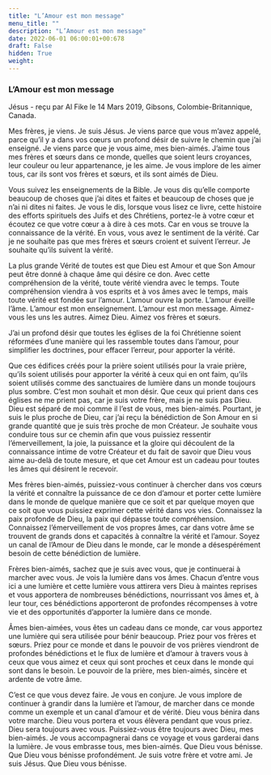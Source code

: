 ```yaml
---
title: "L’Amour est mon message"
menu_title: ""
description: "L’Amour est mon message"
date: 2022-06-01 06:00:01+00:678
draft: False
hidden: True
weight:
---
```

### L’Amour est mon message

Jésus - reçu par Al Fike le 14 Mars 2019, Gibsons, Colombie-Britannique, Canada.

Mes frères, je viens. Je suis Jésus. Je viens parce que vous m’avez appelé, parce qu’il y a dans vos cœurs un profond désir de suivre le chemin que j’ai enseigné. Je viens parce que je vous aime, mes bien-aimés. J’aime tous mes frères et sœurs dans ce monde, quelles que soient leurs croyances, leur couleur ou leur appartenance, je les aime. Je vous implore de les aimer tous, car ils sont vos frères et sœurs, et ils sont aimés de Dieu.

Vous suivez les enseignements de la Bible. Je vous dis qu’elle comporte beaucoup de choses que j’ai dites et faites et beaucoup de choses que je n’ai ni dites ni faites. Je vous le dis, lorsque vous lisez ce livre, cette histoire des efforts spirituels des Juifs et des Chrétiens, portez-le à votre cœur et écoutez ce que votre cœur a à dire à ces mots. Car en vous se trouve la connaissance de la vérité. En vous, vous avez le sentiment de la vérité. Car je ne souhaite pas que mes frères et sœurs croient et suivent l’erreur. Je souhaite qu’ils suivent la vérité.

La plus grande Vérité de toutes est que Dieu est Amour et que Son Amour peut être donné à chaque âme qui désire ce don. Avec cette compréhension de la vérité, toute vérité viendra avec le temps. Toute compréhension viendra à vos esprits et à vos âmes avec le temps, mais toute vérité est fondée sur l’amour. L’amour ouvre la porte. L’amour éveille l’âme. L’amour est mon enseignement. L’amour est mon message. Aimez-vous les uns les autres. Aimez Dieu. Aimez vos frères et sœurs.

J’ai un profond désir que toutes les églises de la foi Chrétienne soient réformées d’une manière qui les rassemble toutes dans l’amour, pour simplifier les doctrines, pour effacer l’erreur, pour apporter la vérité.

Que ces édifices créés pour la prière soient utilisés pour la vraie prière, qu’ils soient utilisés pour apporter la vérité à ceux qui en ont faim, qu’ils soient utilisés comme des sanctuaires de lumière dans un monde toujours plus sombre. C’est mon souhait et mon désir. Que ceux qui prient dans ces églises ne me prient pas, car je suis votre frère, mais je ne suis pas Dieu. Dieu est séparé de moi comme il l’est de vous, mes bien-aimés. Pourtant, je suis le plus proche de Dieu, car j’ai reçu la bénédiction de Son Amour en si grande quantité que je suis très proche de mon Créateur. Je souhaite vous conduire tous sur ce chemin afin que vous puissiez ressentir l’émerveillement, la joie, la puissance et la gloire qui découlent de la connaissance intime de votre Créateur et du fait de savoir que Dieu vous aime au-delà de toute mesure, et que cet Amour est un cadeau pour toutes les âmes qui désirent le recevoir.

Mes frères bien-aimés, puissiez-vous continuer à chercher dans vos cœurs la vérité et connaître la puissance de ce don d’amour et porter cette lumière dans le monde de quelque manière que ce soit et par quelque moyen que ce soit que vous puissiez exprimer cette vérité dans vos vies. Connaissez la paix profonde de Dieu, la paix qui dépasse toute compréhension. Connaissez l’émerveillement de vos propres âmes, car dans votre âme se trouvent de grands dons et capacités à connaître la vérité et l’amour. Soyez un canal de l’Amour de Dieu dans le monde, car le monde a désespérément besoin de cette bénédiction de lumière.

Frères bien-aimés, sachez que je suis avec vous, que je continuerai à marcher avec vous. Je vois la lumière dans vos âmes. Chacun d’entre vous ici a une lumière et cette lumière vous attirera vers Dieu à maintes reprises et vous apportera de nombreuses bénédictions, nourrissant vos âmes et, à leur tour, ces bénédictions apporteront de profondes récompenses à votre vie et des opportunités d’apporter la lumière dans ce monde.

Âmes bien-aimées, vous êtes un cadeau dans ce monde, car vous apportez une lumière qui sera utilisée pour bénir beaucoup. Priez pour vos frères et sœurs. Priez pour ce monde et dans le pouvoir de vos prières viendront de profondes bénédictions et le flux de lumière et d’amour à travers vous à ceux que vous aimez et ceux qui sont proches et ceux dans le monde qui sont dans le besoin. Le pouvoir de la prière, mes bien-aimés, sincère et ardente de votre âme.

C’est ce que vous devez faire. Je vous en conjure. Je vous implore de continuer à grandir dans la lumière et l’amour, de marcher dans ce monde comme un exemple et un canal d’amour et de vérité. Dieu vous bénira dans votre marche. Dieu vous portera et vous élèvera pendant que vous priez. Dieu sera toujours avec vous. Puissiez-vous être toujours avec Dieu, mes bien-aimés. Je vous accompagnerai dans ce voyage et vous garderai dans la lumière. Je vous embrasse tous, mes bien-aimés. Que Dieu vous bénisse. Que Dieu vous bénisse profondément. Je suis votre frère et votre ami. Je suis Jésus. Que Dieu vous bénisse.



